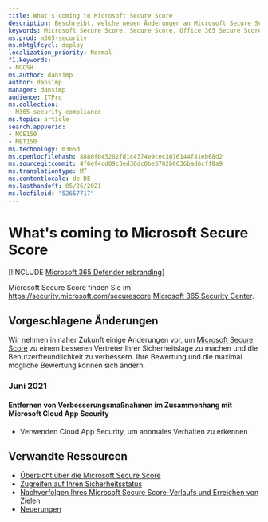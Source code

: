 ```yaml
---
title: What's coming to Microsoft Secure Score
description: Beschreibt, welche neuen Änderungen an Microsoft Secure Score im Microsoft 365 werden.
keywords: Microsoft Secure Score, Secure Score, Office 365 Secure Score, Microsoft Security Score, microsoft 365 Security Center, Verbesserungsmaßnahmen
ms.prod: m365-security
ms.mktglfcycl: deploy
localization_priority: Normal
f1.keywords:
- NOCSH
ms.author: dansimp
author: dansimp
manager: dansimp
audience: ITPro
ms.collection:
- M365-security-compliance
ms.topic: article
search.appverid:
- MOE150
- MET150
ms.technology: m365d
ms.openlocfilehash: 8880f045202fd1c4374e9cec3076144f81eb68d2
ms.sourcegitcommit: 4f6ef4cd09c3ed36dc0be3702b0636bad6cff8a9
ms.translationtype: MT
ms.contentlocale: de-DE
ms.lasthandoff: 05/26/2021
ms.locfileid: "52657717"
---
```

# <a name="whats-coming-to-microsoft-secure-score"></a>What's coming to Microsoft Secure Score

[!INCLUDE [Microsoft 365 Defender rebranding](../includes/microsoft-defender.md)]

Microsoft Secure Score finden Sie im https://security.microsoft.com/securescore [Microsoft 365 Security Center](overview-security-center.md).

## <a name="proposed-changes"></a>Vorgeschlagene Änderungen

Wir nehmen in naher Zukunft einige Änderungen vor, um [Microsoft Secure Score](microsoft-secure-score.md) zu einem besseren Vertreter Ihrer Sicherheitslage zu machen und die Benutzerfreundlichkeit zu verbessern. Ihre Bewertung und die maximal mögliche Bewertung können sich ändern.

### <a name="june-2021"></a>Juni 2021

#### <a name="remove-improvement-action-related-to-microsoft-cloud-app-security"></a>Entfernen von Verbesserungsmaßnahmen im Zusammenhang mit Microsoft Cloud App Security

- Verwenden Cloud App Security, um anomales Verhalten zu erkennen

## <a name="related-resources"></a>Verwandte Ressourcen

- [Übersicht über die Microsoft Secure Score](microsoft-secure-score.md)
- [Zugreifen auf Ihren Sicherheitsstatus](microsoft-secure-score-improvement-actions.md)
- [Nachverfolgen Ihres Microsoft Secure Score-Verlaufs und Erreichen von Zielen](microsoft-secure-score-history-metrics-trends.md)
- [Neuerungen](microsoft-secure-score-whats-new.md)
